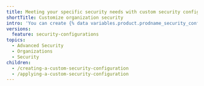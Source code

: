 ```yaml
---
title: Meeting your specific security needs with custom security configurations
shortTitle: Customize organization security
intro: 'You can create {% data variables.product.prodname_security_configurations %} with custom security enablement settings to best secure repositories in your organization.'
versions:
  feature: security-configurations
topics:
  - Advanced Security
  - Organizations
  - Security
children:
  - /creating-a-custom-security-configuration
  - /applying-a-custom-security-configuration
---
```

